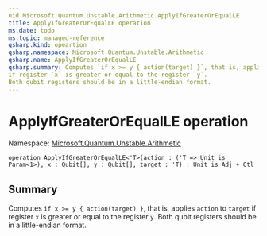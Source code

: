 ```yaml
---
uid Microsoft.Quantum.Unstable.Arithmetic.ApplyIfGreaterOrEqualLE
title: ApplyIfGreaterOrEqualLE operation
ms.date: todo
ms.topic: managed-reference
qsharp.kind: opeartion
qsharp.namespace: Microsoft.Quantum.Unstable.Arithmetic
qsharp.name: ApplyIfGreaterOrEqualLE
qsharp.summary: Computes `if x >= y { action(target) }`, that is, applies `action` to `target`
if register `x` is greater or equal to the register `y`.
Both qubit registers should be in a little-endian format.
---
```


# ApplyIfGreaterOrEqualLE operation

Namespace: [Microsoft.Quantum.Unstable.Arithmetic](xref:Microsoft.Quantum.Unstable.Arithmetic)

```qsharp
operation ApplyIfGreaterOrEqualLE<'T>(action : ('T => Unit is Param<1>), x : Qubit[], y : Qubit[], target : 'T) : Unit is Adj + Ctl
```

## Summary
Computes `if x >= y { action(target) }`, that is, applies `action` to `target`
if register `x` is greater or equal to the register `y`.
Both qubit registers should be in a little-endian format.
